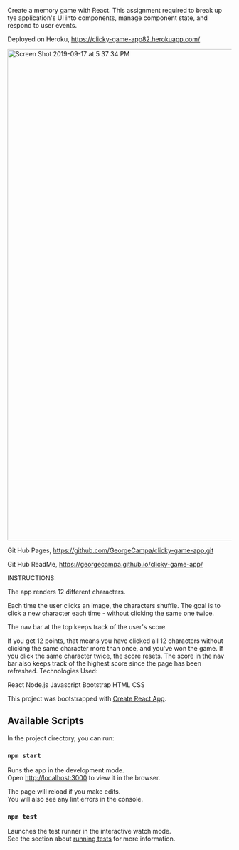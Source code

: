 Create a memory game with React. This assignment required to break up tye application's UI into components, manage component state, and respond to user events.

Deployed on Heroku, https://clicky-game-app82.herokuapp.com/

<img width="1104" alt="Screen Shot 2019-09-17 at 5 37 34 PM" src="https://user-images.githubusercontent.com/49299319/65094609-84431a00-d972-11e9-95cc-275ab0947d19.png">


Git Hub Pages, https://github.com/GeorgeCampa/clicky-game-app.git

Git Hub ReadMe, https://georgecampa.github.io/clicky-game-app/


INSTRUCTIONS:

The app renders 12 different characters.

Each time the user clicks an image, the characters shuffle. The goal is to click a new character each time - without clicking the same one twice.

The nav bar at the top keeps track of the user's score.

If you get 12 points, that means you have clicked all 12 characters without clicking the same character more than once, and you've won the game.
If you click the same character twice, the score resets.
The score in the nav bar also keeps track of the highest score since the page has been refreshed.
Technologies Used:

React
Node.js
Javascript
Bootstrap
HTML
CSS


This project was bootstrapped with [Create React App](https://github.com/facebook/create-react-app).

## Available Scripts

In the project directory, you can run:

### `npm start`

Runs the app in the development mode.<br>
Open [http://localhost:3000](http://localhost:3000) to view it in the browser.

The page will reload if you make edits.<br>
You will also see any lint errors in the console.

### `npm test`

Launches the test runner in the interactive watch mode.<br>
See the section about [running tests](https://facebook.github.io/create-react-app/docs/running-tests) for more information.
